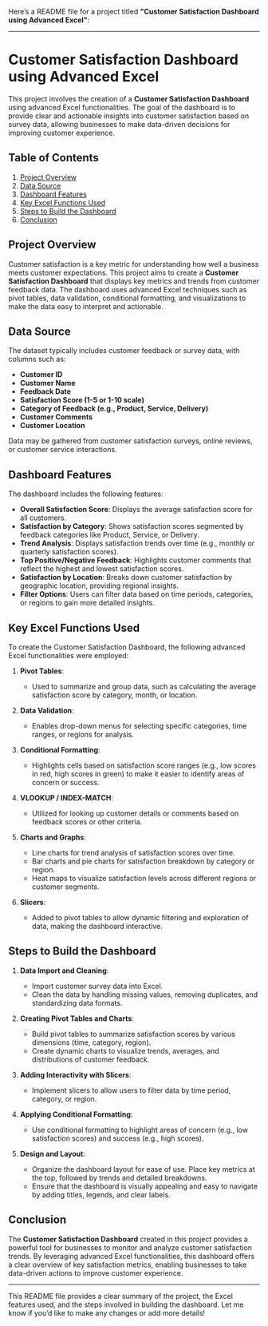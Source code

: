 Here’s a README file for a project titled **"Customer Satisfaction Dashboard using Advanced Excel"**:

---

# Customer Satisfaction Dashboard using Advanced Excel

This project involves the creation of a **Customer Satisfaction Dashboard** using advanced Excel functionalities. The goal of the dashboard is to provide clear and actionable insights into customer satisfaction based on survey data, allowing businesses to make data-driven decisions for improving customer experience.

## Table of Contents
1. [Project Overview](#Project-Overview)
2. [Data Source](#Data-Source)
3. [Dashboard Features](#Dashboard-Features)
4. [Key Excel Functions Used](#Key-Excel-Functions-Used)
5. [Steps to Build the Dashboard](#Steps-to-Build-the-Dashboard)
6. [Conclusion](#Conclusion)

## Project Overview
Customer satisfaction is a key metric for understanding how well a business meets customer expectations. This project aims to create a **Customer Satisfaction Dashboard** that displays key metrics and trends from customer feedback data. The dashboard uses advanced Excel techniques such as pivot tables, data validation, conditional formatting, and visualizations to make the data easy to interpret and actionable.

## Data Source
The dataset typically includes customer feedback or survey data, with columns such as:
- **Customer ID**
- **Customer Name**
- **Feedback Date**
- **Satisfaction Score (1-5 or 1-10 scale)**
- **Category of Feedback (e.g., Product, Service, Delivery)**
- **Customer Comments**
- **Customer Location**
  
Data may be gathered from customer satisfaction surveys, online reviews, or customer service interactions.

## Dashboard Features
The dashboard includes the following features:
- **Overall Satisfaction Score**: Displays the average satisfaction score for all customers.
- **Satisfaction by Category**: Shows satisfaction scores segmented by feedback categories like Product, Service, or Delivery.
- **Trend Analysis**: Displays satisfaction trends over time (e.g., monthly or quarterly satisfaction scores).
- **Top Positive/Negative Feedback**: Highlights customer comments that reflect the highest and lowest satisfaction scores.
- **Satisfaction by Location**: Breaks down customer satisfaction by geographic location, providing regional insights.
- **Filter Options**: Users can filter data based on time periods, categories, or regions to gain more detailed insights.

## Key Excel Functions Used
To create the Customer Satisfaction Dashboard, the following advanced Excel functionalities were employed:

1. **Pivot Tables**:
   - Used to summarize and group data, such as calculating the average satisfaction score by category, month, or location.

2. **Data Validation**:
   - Enables drop-down menus for selecting specific categories, time ranges, or regions for analysis.

3. **Conditional Formatting**:
   - Highlights cells based on satisfaction score ranges (e.g., low scores in red, high scores in green) to make it easier to identify areas of concern or success.

4. **VLOOKUP / INDEX-MATCH**:
   - Utilized for looking up customer details or comments based on feedback scores or other criteria.

5. **Charts and Graphs**:
   - Line charts for trend analysis of satisfaction scores over time.
   - Bar charts and pie charts for satisfaction breakdown by category or region.
   - Heat maps to visualize satisfaction levels across different regions or customer segments.

6. **Slicers**:
   - Added to pivot tables to allow dynamic filtering and exploration of data, making the dashboard interactive.

## Steps to Build the Dashboard
1. **Data Import and Cleaning**:
   - Import customer survey data into Excel.
   - Clean the data by handling missing values, removing duplicates, and standardizing data formats.

2. **Creating Pivot Tables and Charts**:
   - Build pivot tables to summarize satisfaction scores by various dimensions (time, category, region).
   - Create dynamic charts to visualize trends, averages, and distributions of customer feedback.

3. **Adding Interactivity with Slicers**:
   - Implement slicers to allow users to filter data by time period, category, or region.

4. **Applying Conditional Formatting**:
   - Use conditional formatting to highlight areas of concern (e.g., low satisfaction scores) and success (e.g., high scores).

5. **Design and Layout**:
   - Organize the dashboard layout for ease of use. Place key metrics at the top, followed by trends and detailed breakdowns.
   - Ensure that the dashboard is visually appealing and easy to navigate by adding titles, legends, and clear labels.

## Conclusion
The **Customer Satisfaction Dashboard** created in this project provides a powerful tool for businesses to monitor and analyze customer satisfaction trends. By leveraging advanced Excel functionalities, this dashboard offers a clear overview of key satisfaction metrics, enabling businesses to take data-driven actions to improve customer experience.

---

This README file provides a clear summary of the project, the Excel features used, and the steps involved in building the dashboard. Let me know if you’d like to make any changes or add more details!
